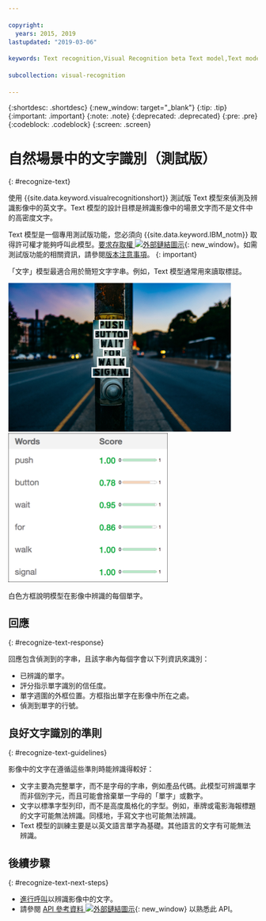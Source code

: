 ```yaml
---

copyright:
  years: 2015, 2019
lastupdated: "2019-03-06"

keywords: Text recognition,Visual Recognition beta Text model,Text model,recognize text

subcollection: visual-recognition

---
```


{:shortdesc: .shortdesc}
{:new_window: target="_blank"}
{:tip: .tip}
{:important: .important}
{:note: .note}
{:deprecated: .deprecated}
{:pre: .pre}
{:codeblock: .codeblock}
{:screen: .screen}

<!-- Link definitions -->

[api-ref-text]: https://{DomainName}/apidocs/visual-recognition/visual-recognition-v3-text

# 自然場景中的文字識別（測試版）
{: #recognize-text}

使用 {{site.data.keyword.visualrecognitionshort}} 測試版 Text 模型來偵測及辨識影像中的英文字。Text 模型的設計目標是辨識影像中的場景文字而不是文件中的高密度文字。

Text 模型是一個專用測試版功能，您必須向 {{site.data.keyword.IBM_notm}} 取得許可權才能夠呼叫此模型。[要求存取權 ![外部鏈結圖示](../../icons/launch-glyph.svg "外部鏈結圖示")](https://datasciencex.typeform.com/to/nU6efl){: new_window}。如需測試版功能的相關資訊，請參閱[版本注意事項](/docs/services/visual-recognition?topic=visual-recognition-release-notes#beta)。
{: important}

「文字」模型最適合用於簡短文字字串。例如，Text 模型通常用來讀取標誌。

![辨識的單字以外框圍住的道路交通標誌，相片取自 Unsplash，作者為 Ashim D’Silva](images/walk-signal-detection.png)![道路交通標誌影像中偵測到的單字和信任評分](images/walk-signal-response.png)

白色方框說明模型在影像中辨識的每個單字。

## 回應
{: #recognize-text-response}

回應包含偵測到的字串，且該字串內每個字會以下列資訊來識別：

- 已辨識的單字。
- 評分指示單字識別的信任度。
- 單字週圍的外框位置。方框指出單字在影像中所在之處。
- 偵測到單字的行號。

## 良好文字識別的準則
{: #recognize-text-guidelines}

影像中的文字在遵循這些準則時能辨識得較好：

- 文字主要為完整單字，而不是字母的字串，例如產品代碼。此模型可辨識單字而非個別字元，而且可能會捨棄單一字母的「單字」或數字。
- 文字以標準字型列印，而不是高度風格化的字型。例如，車牌或電影海報標題的文字可能無法辨識。同樣地，手寫文字也可能無法辨識。
- Text 模型的訓練主要是以英文語言單字為基礎。其他語言的文字有可能無法辨識。

## 後續步驟
{: #recognize-text-next-steps}

- [進行呼叫](/docs/services/visual-recognition?topic=visual-recognition-tutorial-recognize-text#tutorial-recognize-text)以辨識影像中的文字。
- 請參閱 [API 參考資料 ![外部鏈結圖示](../../icons/launch-glyph.svg "外部鏈結圖示")](https://{DomainName}/apidocs/visual-recognition/visual-recognition-v3-text){: new_window} 以熟悉此 API。
